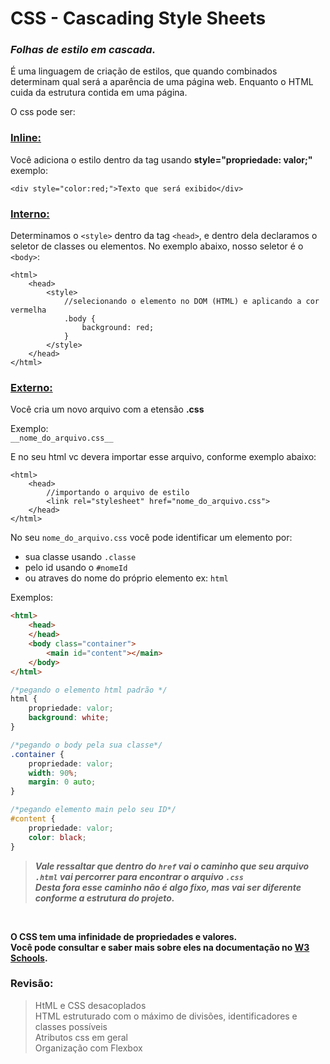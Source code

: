 # CSS - Cascading Style Sheets

### ***Folhas de estilo em cascada.***

É uma linguagem de criação de estilos, que quando combinados determinam qual será a aparência de uma página web. Enquanto o HTML cuida da estrutura contida em uma página.

O css pode ser:

### <ins>Inline:</ins>

Você adiciona o estilo dentro da tag usando
<b>style="propriedade: valor;"</b> exemplo:<br>
```
<div style="color:red;">Texto que será exibido</div>
```

### <ins>Interno:</ins>
Determinamos o ```<style>``` dentro da tag ```<head>```, e dentro dela declaramos o seletor de classes ou elementos. No exemplo abaixo, nosso seletor é o ```<body>```:<br>
```
<html>
    <head>
        <style>
            //selecionando o elemento no DOM (HTML) e aplicando a cor vermelha
            .body {
                background: red;
            }
        </style>
    </head>
</html>
```
### <ins>Externo:</ins>
Você cria um novo arquivo com a etensão __.css__

Exemplo: <br>
```__nome_do_arquivo.css__```

E no seu html vc devera importar esse arquivo, conforme exemplo abaixo:

```
<html>
    <head>
        //importando o arquivo de estilo
        <link rel="stylesheet" href="nome_do_arquivo.css">
    </head>
</html>
```


No seu ```nome_do_arquivo.css``` você pode identificar um elemento por:
- sua classe usando ```.classe```
-  pelo id usando o ```#nomeId``` 
-  ou atraves do nome do próprio elemento ex: ```html``` 
  
  Exemplos:<br>

~~~html
<html>
    <head>
    </head>
    <body class="container">
        <main id="content"></main>
    </body>
</html>
~~~

~~~css
/*pegando o elemento html padrão */
html {
    propriedade: valor;
    background: white;
}

/*pegando o body pela sua classe*/
.container {
    propriedade: valor;
    width: 90%;
    margin: 0 auto;
}

/*pegando elemento main pelo seu ID*/
#content {
    propriedade: valor;
    color: black;
}
~~~


>__*Vale ressaltar que dentro do ```href``` vai o caminho que seu arquivo ```.html``` vai percorrer para encontrar o arquivo ```.css``` <br>
Desta fora esse caminho não é algo fixo, mas vai ser diferente conforme a estrutura do projeto.*__

<br>



__**O CSS tem uma infinidade de propriedades e valores.<br>
Você pode consultar e saber mais sobre eles na documentação no [W3 Schools](https://www.w3schools.com/css/).**__




### __Revisão:__

>HtML e CSS desacoplados<br>
>HTML estruturado com o máximo de divisões, identificadores e classes possíveis<br>
>Atributos css em geral<br>
>Organização com Flexbox


